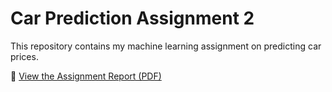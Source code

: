 # Car Prediction Assignment 2

This repository contains my machine learning assignment on predicting car prices.  

📄 [View the Assignment Report (PDF)](Anushka_Ojha_A2_Predicting%20Car%20Prices.pdf)
